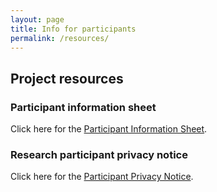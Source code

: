 ```yaml
---
layout: page
title: Info for participants
permalink: /resources/
---
```

## Project resources
### Participant information sheet
<p> Click here for the <a href="files/2.2-ECLIPS_PIS_v1.0_23.10.2025.pdf">Participant Information Sheet</a>.</p>

### Research participant privacy notice
<p> Click here for the <a href="/files/2.3-2019ResearchParticipantPrivacyNoticev1.0.pdf">Participant Privacy Notice</a>.</p>
